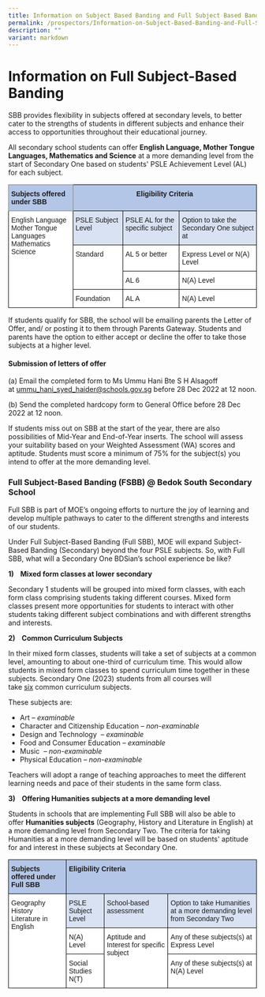 ```yaml
---
title: Information on Subject Based Banding and Full Subject Based Banding
permalink: /prospectors/Information-on-Subject-Based-Banding-and-Full-Subject-Based-Banding/
description: ""
variant: markdown
---
```

Information on Full Subject-Based Banding
===================================================================

SBB provides flexibility in subjects offered at secondary levels, to better cater to the strengths of students in different subjects and enhance their access to opportunities throughout their educational journey.

All secondary school students can offer&nbsp;<b>English Language, Mother Tongue Languages, Mathematics and Science</b>&nbsp;at a more demanding level from the start of Secondary One based on students' PSLE Achievement Level (AL) for each subject.


<style type="text/css">
.tg  {border-collapse:collapse;border-spacing:0;}
.tg td{border-color:black;border-style:solid;border-width:1px;font-family:Arial, sans-serif;font-size:14px;
  overflow:hidden;padding:10px 5px;word-break:normal;}
.tg th{border-color:black;border-style:solid;border-width:1px;font-family:Arial, sans-serif;font-size:14px;
  font-weight:normal;overflow:hidden;padding:10px 5px;word-break:normal;}
.tg .tg-ba4e{background-color:#B4C6E7;font-weight:bold;text-align:center;vertical-align:top}
.tg .tg-gm9x{background-color:#D9E2F3;text-align:left;vertical-align:top}
.tg .tg-onbb{background-color:#B4C6E7;border-color:inherit;font-weight:bold;text-align:left;vertical-align:top}
.tg .tg-ktyi{background-color:#FFF;text-align:left;vertical-align:top}
</style>
<table class="tg">
<thead>
  <tr>
    <th class="tg-onbb">Subjects offered under SBB</th>
    <th class="tg-ba4e" colspan="3">Eligibility Criteria</th>
  </tr>
</thead>
<tbody>
  <tr>
    <td class="tg-ktyi" rowspan="4">English Language<br>Mother Tongue Languages<br>Mathematics<br>Science</td>
    <td class="tg-gm9x">PSLE Subject Level</td>
    <td class="tg-gm9x">PSLE AL for the specific subject</td>
    <td class="tg-gm9x">Option to take the Secondary One subject at</td>
  </tr>
  <tr>
    <td class="tg-ktyi" rowspan="2">Standard</td>
    <td class="tg-ktyi">AL 5 or better</td>
    <td class="tg-ktyi">Express Level or N(A) Level</td>
  </tr>
  <tr>
    <td class="tg-ktyi">AL 6</td>
    <td class="tg-ktyi">N(A) Level</td>
  </tr>
  <tr>
    <td class="tg-ktyi">Foundation</td>
    <td class="tg-ktyi">AL A</td>
    <td class="tg-ktyi">N(A) Level</td>
  </tr>
</tbody>
</table>


If students qualify for SBB, the school will be emailing parents the Letter of Offer, and/ or posting it to them through Parents Gateway. Students and parents have the option to either accept or decline the offer to take those subjects at a higher level.  

#### **Submission of&nbsp;letters of offer**

(a) Email the completed form to Ms Ummu Hani Bte S H Alsagoff at&nbsp;ummu_hani_syed_haider@schools.gov.sg&nbsp;before 28 Dec 2022 at 12 noon. 

(b) Send the completed hardcopy form to General Office before 28 Dec 2022 at 12 noon.  

  

If students miss out on SBB at the start of the year, there are also possibilities of Mid-Year and End-of-Year inserts. The school will assess your suitability based on your Weighted Assessment (WA) scores and aptitude. Students must score a minimum of 75% for the subject(s) you intend to offer at the more demanding level.


### Full Subject-Based Banding (FSBB) @ Bedok South Secondary School


Full SBB is part of MOE’s ongoing efforts to nurture the joy of learning and develop multiple pathways to cater to the different strengths and interests of our students.

Under Full Subject-Based Banding (Full SBB), MOE will expand Subject-Based Banding (Secondary) beyond the four PSLE subjects. So, with Full SBB, what will a Secondary One BDSian’s school experience be like?  

<b>1)&nbsp;&nbsp;&nbsp;&nbsp;Mixed form classes at lower secondary</b>

Secondary 1 students will be grouped into mixed form classes, with each form class comprising students taking different courses. Mixed form classes present more opportunities for students to interact with other students taking different subject combinations and with different strengths and interests.

<b>2)&nbsp;&nbsp;&nbsp;&nbsp;Common Curriculum Subjects</b>

In their mixed form classes, students will take a set of subjects at a common level, amounting to about one-third of curriculum time. This would allow students in mixed form classes to spend curriculum time together in these subjects.&nbsp;Secondary One (2023) students from all courses will take&nbsp;<u>six</u>&nbsp;common curriculum subjects.

These subjects are:

*   Art&nbsp;<i>–&nbsp;examinable</i>
*   Character and Citizenship Education&nbsp;<i>– non-examinable</i>
*   Design and Technology &nbsp;<i>– examinable</i>
*   Food and Consumer Education&nbsp;<i>– examinable</i>
*   Music&nbsp;&nbsp;<i>– non-examinable</i>
*   Physical Education&nbsp;<i>– non-examinable</i>

Teachers will adopt a range of teaching approaches to meet the different learning needs and pace of their students in the same form class.

<b>3)&nbsp;&nbsp;&nbsp;&nbsp;Offering Humanities subjects at a more demanding level</b>

Students in schools that are implementing Full SBB will also be able to offer&nbsp;<b>Humanities subjects</b>&nbsp;(Geography, History and Literature in English) at a more demanding level from Secondary Two. The criteria for taking Humanities at a more demanding level will be based on students' aptitude for and interest in these subjects at Secondary One.

<style type="text/css">
.tg  {border-collapse:collapse;border-spacing:0;}
.tg td{border-color:black;border-style:solid;border-width:1px;font-family:Arial, sans-serif;font-size:14px;
  overflow:hidden;padding:10px 5px;word-break:normal;}
.tg th{border-color:black;border-style:solid;border-width:1px;font-family:Arial, sans-serif;font-size:14px;
  font-weight:normal;overflow:hidden;padding:10px 5px;word-break:normal;}
.tg .tg-gm9x{background-color:#D9E2F3;text-align:left;vertical-align:top}
.tg .tg-vp9w{background-color:#B4C6E7;font-weight:bold;text-align:left;vertical-align:top}
.tg .tg-ktyi{background-color:#FFF;text-align:left;vertical-align:top}
</style>
<table class="tg">
<thead>
  <tr>
    <th class="tg-vp9w">Subjects offered under Full SBB</th>
    <th class="tg-vp9w" colspan="3">Eligibility Criteria</th>
  </tr>
</thead>
<tbody>
  <tr>
    <td class="tg-ktyi" rowspan="3">Geography<br>History<br>Literature in English</td>
    <td class="tg-gm9x">PSLE Subject Level</td>
    <td class="tg-gm9x">School-based assessment</td>
    <td class="tg-gm9x">Option to take Humanities at a more demanding level from Secondary Two</td>
  </tr>
  <tr>
    <td class="tg-ktyi">N(A) Level</td>
    <td class="tg-ktyi" rowspan="2">Aptitude and Interest for specific subject</td>
    <td class="tg-ktyi">Any of these subjects(s) at Express Level</td>
  </tr>
  <tr>
    <td class="tg-ktyi">Social Studies N(T)</td>
    <td class="tg-ktyi">Any of these subjects(s) at N(A) Level</td>
  </tr>
</tbody>
</table>